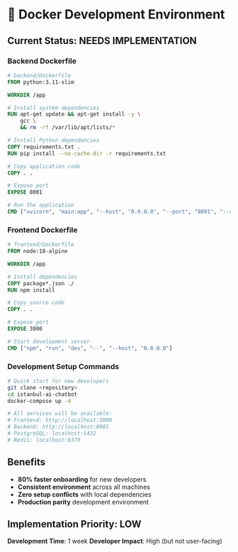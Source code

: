 # 🐳 Docker Development Environment

## Current Status: NEEDS IMPLEMENTATION

### Backend Dockerfile
```dockerfile
# backend/Dockerfile
FROM python:3.11-slim

WORKDIR /app

# Install system dependencies
RUN apt-get update && apt-get install -y \
    gcc \
    && rm -rf /var/lib/apt/lists/*

# Install Python dependencies
COPY requirements.txt .
RUN pip install --no-cache-dir -r requirements.txt

# Copy application code
COPY . .

# Expose port
EXPOSE 8001

# Run the application
CMD ["uvicorn", "main:app", "--host", "0.0.0.0", "--port", "8001", "--reload"]
```

### Frontend Dockerfile
```dockerfile
# frontend/Dockerfile
FROM node:18-alpine

WORKDIR /app

# Install dependencies
COPY package*.json ./
RUN npm install

# Copy source code
COPY . .

# Expose port
EXPOSE 3000

# Start development server
CMD ["npm", "run", "dev", "--", "--host", "0.0.0.0"]
```

### Development Setup Commands
```bash
# Quick start for new developers
git clone <repository>
cd istanbul-ai-chatbot
docker-compose up -d

# All services will be available:
# Frontend: http://localhost:3000
# Backend: http://localhost:8001
# PostgreSQL: localhost:5432
# Redis: localhost:6379
```

## Benefits
- **80% faster onboarding** for new developers
- **Consistent environment** across all machines
- **Zero setup conflicts** with local dependencies
- **Production parity** development environment

## Implementation Priority: LOW
**Development Time**: 1 week
**Developer Impact**: High (but not user-facing)
